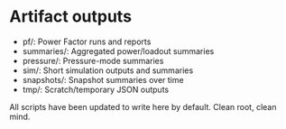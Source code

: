 # Artifact outputs

- pf/: Power Factor runs and reports
- summaries/: Aggregated power/loadout summaries
- pressure/: Pressure-mode summaries
- sim/: Short simulation outputs and summaries
- snapshots/: Snapshot summaries over time
- tmp/: Scratch/temporary JSON outputs

All scripts have been updated to write here by default. Clean root, clean mind.
